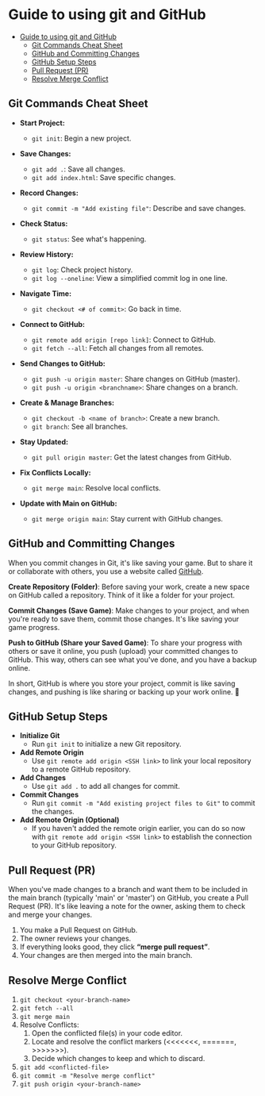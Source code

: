 # Guide to using git and GitHub

- [Guide to using git and GitHub](#guide-to-using-git-and-github)
  - [Git Commands Cheat Sheet](#git-commands-cheat-sheet)
  - [GitHub and Committing Changes](#github-and-committing-changes)
  - [GitHub Setup Steps](#github-setup-steps)
  - [Pull Request (PR)](#pull-request-pr)
  - [Resolve Merge Conflict](#resolve-merge-conflict)

## Git Commands Cheat Sheet

- **Start Project:**

  - `git init`: Begin a new project.

- **Save Changes:**

  - `git add .`: Save all changes.
  - `git add index.html`: Save specific changes.

- **Record Changes:**

  - `git commit -m "Add existing file"`: Describe and save changes.

- **Check Status:**

  - `git status`: See what's happening.

- **Review History:**

  - `git log`: Check project history.
  - `git log --oneline`: View a simplified commit log in one line.

- **Navigate Time:**

  - `git checkout <# of commit>`: Go back in time.

- **Connect to GitHub:**

  - `git remote add origin [repo link]`: Connect to GitHub.
  - `git fetch --all`: Fetch all changes from all remotes.

- **Send Changes to GitHub:**

  - `git push -u origin master`: Share changes on GitHub (master).
  - `git push -u origin <branchname>`: Share changes on a branch.

- **Create & Manage Branches:**

  - `git checkout -b <name of branch>`: Create a new branch.
  - `git branch`: See all branches.

- **Stay Updated:**

  - `git pull origin master`: Get the latest changes from GitHub.

- **Fix Conflicts Locally:**

  - `git merge main`: Resolve local conflicts.

- **Update with Main on GitHub:**

  - `git merge origin main`: Stay current with GitHub changes.

## GitHub and Committing Changes

When you commit changes in Git, it's like saving your game. But to share it or
collaborate with others, you use a website called [GitHub](http://www.github.com).

**Create Repository (Folder)**: Before saving your work, create a new space on GitHub
called a repository.
Think of it like a folder for your project.

**Commit Changes (Save Game)**: Make changes to your project, and when you're ready
to save them, commit those changes. It's like saving your game progress.

**Push to GitHub (Share your Saved Game)**: To share your progress with others or
save it online, you push (upload) your committed changes to GitHub.
This way, others can see what you've done, and you have a backup online.

In short, GitHub is where you store your project, commit is like saving changes,
and pushing is like sharing or backing up your work online. 🚀

## GitHub Setup Steps

- **Initialize Git**
  - Run `git init` to initialize a new Git repository.
- **Add Remote Origin**
  - Use `git remote add origin <SSH link>` to link your local
repository to a remote GitHub repository.
- **Add Changes**
  - Use `git add .` to add all changes for commit.
- **Commit Changes**
  - Run `git commit -m "Add existing project files to Git"` to
commit the changes.
- **Add Remote Origin (Optional)**
  - If you haven't added the remote origin earlier,
you can do so now with `git remote add origin <SSH link>` to establish the connection
to your GitHub repository.

## Pull Request (PR)

When you've made changes to a branch and want them to be included in the main branch
(typically 'main' or 'master') on GitHub, you create a Pull Request (PR).
It's like leaving a note for the owner, asking them to check and merge your changes.

1. You make a Pull Request on GitHub.
2. The owner reviews your changes.
3. If everything looks good, they click **“merge pull request”**.
4. Your changes are then merged into the main branch.

## Resolve Merge Conflict

1. `git checkout <your-branch-name>`
2. `git fetch --all`
3. `git merge main`
4. Resolve Conflicts:
   1. Open the conflicted file(s) in your code editor.
   2. Locate and resolve the conflict markers (<<<<<<<, =======, >>>>>>>).
   3. Decide which changes to keep and which to discard.
5. `git add <conflicted-file>`
6. `git commit -m "Resolve merge conflict"`
7. `git push origin <your-branch-name>`
